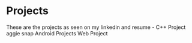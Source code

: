 # Projects
These are the projects as seen on my linkedin and resume - 
C++ Project aggie snap
Android Projects 
Web Project
